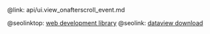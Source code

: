 @link: api/ui.view_onafterscroll_event.md

@seolinktop: [web development library](https://webix.com)
@seolink: [dataview download](https://webix.com/widget/dataview/)